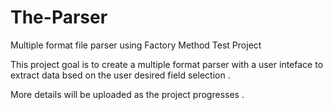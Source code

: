 # The-Parser
Multiple format file parser using Factory Method
Test Project 

 This project goal is to create a multiple format parser with a user inteface to extract data bsed on the user desired field selection .
 
 More details will be uploaded as the project progresses . 
